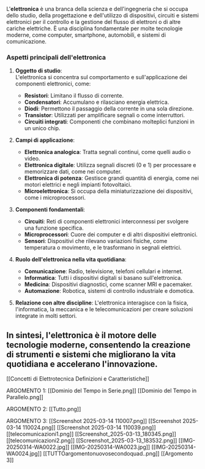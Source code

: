 L'**elettronica** è una branca della scienza e dell'ingegneria che si occupa dello studio, della progettazione e dell'utilizzo di dispositivi, circuiti e sistemi elettronici per il controllo e la gestione del flusso di elettroni o di altre cariche elettriche. È una disciplina fondamentale per molte tecnologie moderne, come computer, smartphone, automobili, e sistemi di comunicazione.

### **Aspetti principali dell'elettronica**

1. **Oggetto di studio**:  
    L'elettronica si concentra sul comportamento e sull'applicazione dei componenti elettronici, come:
    
    - **Resistori**: Limitano il flusso di corrente.
    - **Condensatori**: Accumulano e rilasciano energia elettrica.
    - **Diodi**: Permettono il passaggio della corrente in una sola direzione.
    - **Transistor**: Utilizzati per amplificare segnali o come interruttori.
    - **Circuiti integrati**: Componenti che combinano molteplici funzioni in un unico chip.
2. **Campi di applicazione**:
    
    - **Elettronica analogica**: Tratta segnali continui, come quelli audio o video.
    - **Elettronica digitale**: Utilizza segnali discreti (0 e 1) per processare e memorizzare dati, come nei computer.
    - **Elettronica di potenza**: Gestisce grandi quantità di energia, come nei motori elettrici e negli impianti fotovoltaici.
    - **Microelettronica**: Si occupa della miniaturizzazione dei dispositivi, come i microprocessori.
3. **Componenti fondamentali**:
    
    - **Circuiti**: Reti di componenti elettronici interconnessi per svolgere una funzione specifica.
    - **Microprocessori**: Cuore dei computer e di altri dispositivi elettronici.
    - **Sensori**: Dispositivi che rilevano variazioni fisiche, come temperatura o movimento, e le trasformano in segnali elettrici.
4. **Ruolo dell'elettronica nella vita quotidiana**:
    
    - **Comunicazione**: Radio, televisione, telefoni cellulari e internet.
    - **Informatica**: Tutti i dispositivi digitali si basano sull'elettronica.
    - **Medicina**: Dispositivi diagnostici, come scanner MRI e pacemaker.
    - **Automazione**: Robotica, sistemi di controllo industriale e domotica.
5. **Relazione con altre discipline**: L'elettronica interagisce con la fisica, l'informatica, la meccanica e le telecomunicazioni per creare soluzioni integrate in molti settori.
    

In sintesi, l'elettronica è il motore delle tecnologie moderne, consentendo la creazione di strumenti e sistemi che migliorano la vita quotidiana e accelerano l'innovazione.
---

[[Concetti di Elettrotecnica Definizioni e Caratteristiche]]


ARGOMENTO 1:
[[Dominio del Tempo in Serie.png]]
[[Dominio del Tempo in Parallelo.png]]

ARGOMENTO 2:
[[Tutto.png]]

ARGOMENTO 3:
[[Screenshot 2025-03-14 110007.png]]
[[Screenshot 2025-03-14 110024.png]]
[[Screenshot 2025-03-14 110039.png]]
[[telecomunicazioni1.png]]
[[Screenshot_2025-03-13_180345.png]]
[[telecomunicazioni2.png]]
[[Screenshot_2025-03-13_183532.png]]
[[IMG-20250314-WA0022.jpg]]
[[IMG-20250314-WA0023.jpg]]
[[IMG-20250314-WA0024.jpg]]
[[TUTTOargomentonuovosecondoquad..png]]
[[Argomento 3]]
